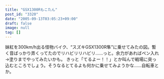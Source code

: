 ```yaml
---
title: "GSX1300Rもこたん"
post_id: "3320"
date: "2005-09-13T03:05:23+09:00"
draft: false
image: null
tag: []
---
```



妹紅を300km/h出る怪物バイク、“スズキGSX1300R隼”に乗せてみたの図。暫く音ばっかり弄くってたのでリハビリリハビリ……っと。余力があればペン入れ→塗りまでやってみたいかも。 きっと「てるよー！！」とか叫んで戦場に突っ込むところでしょう。そうなるとてるよも何かに乗せてみようかな……自転車とか。

